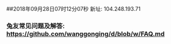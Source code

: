 ##2018年09月28日07时12分07秒 新址: 104.248.193.71
### 兔友常见问题及解答: https://github.com/wanggonging/d/blob/w/FAQ.md
